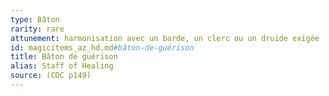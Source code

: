 ```yaml
---
type: Bâton
rarity: rare
attunement: harmonisation avec un barde, un clerc ou un druide exigée
id: magicitems_az_hd.md#bâton-de-guérison
title: Bâton de guérison
alias: Staff of Healing
source: (CDC p149)
---
```


